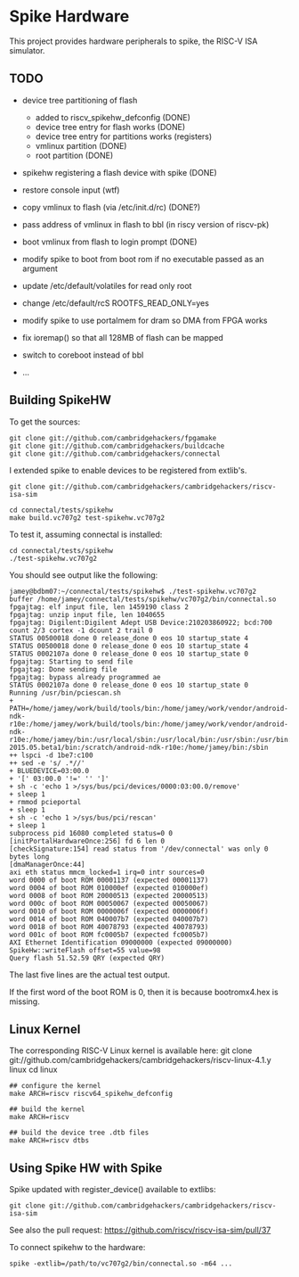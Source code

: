 Spike Hardware
==============

This project provides hardware peripherals to spike, the RISC-V ISA
simulator.

TODO
----

 * device tree partitioning of flash
   * added to riscv_spikehw_defconfig (DONE)
   * device tree entry for flash works (DONE)
   * device tree entry for partitions works (registers)
   * vmlinux partition (DONE)
   * root partition (DONE)
 * spikehw registering a flash device with spike (DONE)
 * restore console input (wtf)
 * copy vmlinux to flash (via /etc/init.d/rc) (DONE?)
 * pass address of vmlinux in flash to bbl (in riscy version of riscv-pk)
 * boot vmlinux from flash to login prompt (DONE)

 * modify spike to boot from boot rom if no executable passed as an argument
 * update /etc/default/volatiles for read only root
 * change /etc/default/rcS ROOTFS_READ_ONLY=yes
 * modify spike to use portalmem for dram so DMA from FPGA works
 * fix ioremap() so that all 128MB of flash can be mapped
 * switch to coreboot instead of bbl
 * ...

Building SpikeHW
----------------

To get the sources:

    git clone git://github.com/cambridgehackers/fpgamake
    git clone git://github.com/cambridgehackers/buildcache
    git clone git://github.com/cambridgehackers/connectal

I extended spike to enable devices to be registered from extlib's.

    git clone git://github.com/cambridgehackers/cambridgehackers/riscv-isa-sim

    cd connectal/tests/spikehw
    make build.vc707g2 test-spikehw.vc707g2

To test it, assuming connectal is installed:

    cd connectal/tests/spikehw
    ./test-spikehw.vc707g2

You should see output like the following:

    jamey@bdbm07:~/connectal/tests/spikehw$ ./test-spikehw.vc707g2
    buffer /home/jamey/connectal/tests/spikehw/vc707g2/bin/connectal.so
    fpgajtag: elf input file, len 1459190 class 2
    fpgajtag: unzip input file, len 1040655
    fpgajtag: Digilent:Digilent Adept USB Device:210203860922; bcd:700
    count 2/3 cortex -1 dcount 2 trail 0
    STATUS 00500018 done 0 release_done 0 eos 10 startup_state 4
    STATUS 00500018 done 0 release_done 0 eos 10 startup_state 4
    STATUS 0002107a done 0 release_done 0 eos 10 startup_state 0
    fpgajtag: Starting to send file
    fpgajtag: Done sending file
    fpgajtag: bypass already programmed ae
    STATUS 0002107a done 0 release_done 0 eos 10 startup_state 0
    Running /usr/bin/pciescan.sh
    + PATH=/home/jamey/work/build/tools/bin:/home/jamey/work/vendor/android-ndk-r10e:/home/jamey/work/build/tools/bin:/home/jamey/work/vendor/android-ndk-r10e:/home/jamey/bin:/usr/local/sbin:/usr/local/bin:/usr/sbin:/usr/bin:/sbin:/bin:/usr/games:/usr/local/games:/scratch/Xilinx/Vivado/2015.4/bin:/scratch/bluespec/Bluespec-2015.05.beta1/bin:/scratch/android-ndk-r10e:/home/jamey/bin:/sbin
    ++ lspci -d 1be7:c100
    ++ sed -e 's/ .*//'
    + BLUEDEVICE=03:00.0
    + '[' 03:00.0 '!=' '' ']'
    + sh -c 'echo 1 >/sys/bus/pci/devices/0000:03:00.0/remove'
    + sleep 1
    + rmmod pcieportal
    + sleep 1
    + sh -c 'echo 1 >/sys/bus/pci/rescan'
    + sleep 1
    subprocess pid 16080 completed status=0 0
    [initPortalHardwareOnce:256] fd 6 len 0
    [checkSignature:154] read status from '/dev/connectal' was only 0 bytes long
    [dmaManagerOnce:44]
    axi eth status mmcm_locked=1 irq=0 intr sources=0
    word 0000 of boot ROM 00001137 (expected 00001137)
    word 0004 of boot ROM 010000ef (expected 010000ef)
    word 0008 of boot ROM 20000513 (expected 20000513)
    word 000c of boot ROM 00050067 (expected 00050067)
    word 0010 of boot ROM 0000006f (expected 0000006f)
    word 0014 of boot ROM 040007b7 (expected 040007b7)
    word 0018 of boot ROM 40078793 (expected 40078793)
    word 001c of boot ROM fc0005b7 (expected fc0005b7)
    AXI Ethernet Identification 09000000 (expected 09000000)
    SpikeHw::writeFlash offset=55 value=98
    Query flash 51.52.59 QRY (expected QRY)

The last five lines are the actual test output.

If the first word of the boot ROM is 0, then it is because bootromx4.hex is missing.

Linux Kernel
------------

The corresponding RISC-V Linux kernel is available here:
    git clone git://github.com/cambridgehackers/cambridgehackers/riscv-linux-4.1.y linux
    cd linux

    ## configure the kernel
    make ARCH=riscv riscv64_spikehw_defconfig

    ## build the kernel
    make ARCH=riscv

    ## build the device tree .dtb files
    make ARCH=riscv dtbs

Using Spike HW with Spike
-------------------------

Spike updated with register_device() available to extlibs:

    git clone git://github.com/cambridgehackers/cambridgehackers/riscv-isa-sim

See also the pull request: https://github.com/riscv/riscv-isa-sim/pull/37

To connect spikehw to the hardware:

    spike -extlib=/path/to/vc707g2/bin/connectal.so -m64 ...


